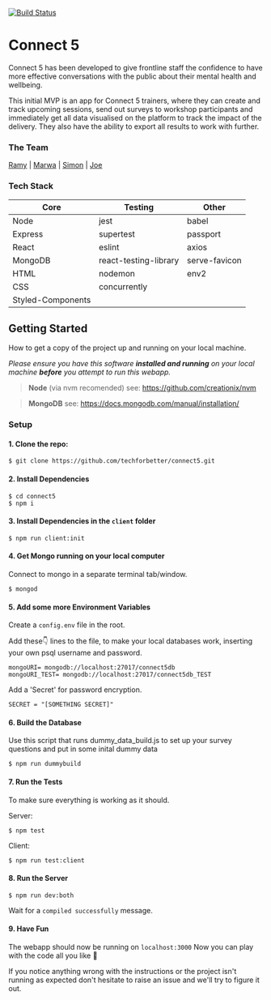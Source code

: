 [![Build Status](https://travis-ci.com/techforbetter/connect5.svg?branch=master)](https://travis-ci.com/techforbetter/connect5)

# Connect 5

Connect 5 has been developed to give frontline staff the confidence to have more effective conversations with the public about their mental health and wellbeing.

This initial MVP is an app for Connect 5 trainers, where they can create and track upcoming sessions, send out surveys to workshop participants and immediately get all data visualised on the platform to track the impact of the delivery. They also have the ability to export all results to work with further. 

### The Team
[Ramy](https://github.com/developess) | [Marwa](https://github.com/thejoefriel) | [Simon](https://github.com/VirtualDOM) | [Joe](https://github.com/SleepySheepy172)

### Tech Stack

| Core | Testing | Other |
| - | -------- | -------- |
|Node|jest|babel
|Express|supertest|passport
|React|eslint|axios
|MongoDB|react-testing-library|serve-favicon|
|HTML|nodemon|env2|
|CSS|concurrently||
|Styled-Components|||


## Getting Started
How to get a copy of the project up and running on your local machine.

*Please ensure you have this software **installed and running** on your local machine **before** you attempt to run this webapp.*
> **Node** (via nvm recomended)
> see: https://github.com/creationix/nvm

> **MongoDB**
> see: https://docs.mongodb.com/manual/installation/

### Setup

#### 1. Clone the repo:
```
$ git clone https://github.com/techforbetter/connect5.git
```
#### 2. Install Dependencies 
```
$ cd connect5
$ npm i
```

#### 3. Install Dependencies in the `client` folder
```
$ npm run client:init
```

#### 4. Get Mongo running on your local computer
Connect to mongo in a separate terminal tab/window.
```
$ mongod
```

#### 5. Add some more Environment Variables
Create a `config.env` file in the root.

Add these👇 lines to the file, to make your local databases work, inserting your own psql username and password.
```
mongoURI= mongodb://localhost:27017/connect5db
mongoURI_TEST= mongodb://localhost:27017/connect5db_TEST
```
Add a 'Secret' for password encryption.
```
SECRET = "[SOMETHING SECRET]"
```

#### 6. Build the Database
Use this script that runs dummy_data_build.js to set up your survey questions and put in some inital dummy data
```
$ npm run dummybuild
```

#### 7. Run the Tests
To make sure everything is working as it should.

Server:
```
$ npm test
```

Client:
```
$ npm run test:client
```

#### 8. Run the Server
```
$ npm run dev:both
```
Wait for a `compiled successfully` message.

#### 9. Have Fun
The webapp should now be running on
```localhost:3000```
Now you can play with the code all you like 🎉

If you notice anything wrong with the instructions or the project isn't running as expected don't hesitate to raise an issue and we'll try to figure it out.
